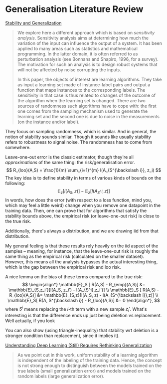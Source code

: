 # Generalisation Literature Review


[Stability and Generalization](https://www.jmlr.org/papers/volume2/bousquet02a/bousquet02a.pdf)

> We explore here a different approach which is based on *sensitivity analysis*. Sensitivity analysis aims at determining how much the variation of the input can influence the output of a system. It has been applied to many areas such as statistics and mathematical programming. In the latter domain, it is often referred to as perturbation analysis (see Bonnans and Shapiro, 1996, for a survey). The motivation for such an analysis is to design robust systems that will not be affected by noise corrupting the inputs.
> 
> In this paper, the objects of interest are learning algorithms. They take as input a learning set made of instance-label pairs and output a function that maps instances to the corresponding labels. The sensitivity in that case is thus related to changes of the outcome of the algorithm when the learning set is changed. There are two sources of randomness such algorithms have to cope with: the first one comes from the sampling mechanism used to generate the learning set and the second one is due to noise in the measurements (on the instance and/or label).

They focus on sampling randomness, which is similar. And in general, the notion of stability sounds similar. Though it sounds like usually stability refers to robustness to signal noise. The randomness has to come from somewhere.

Leave-one-out error is the classic estimator, though they're all *approximations* of the same thing: the risk/generalisation error.
$$
R_{loo}(A,S) = \frac{1}{m} \sum_{i=1}^{m} l(A_{S^{\backslash i}}, z_i)
$$
The key idea is to define stability in terms of various kinds of bounds on the following:
$$
\mathbb{E}_z [ l(A_S, z)] - \mathbb{E}_z [ l(A_{S^{\backslash i}}, z)]
$$
In words, how does the error (with respect to a loss function, mind you, which may feel a little weird) change when you remove one datapoint in the training data. Then, one can prove that for algorithms that satisfy the stability bounds above, the empirical risk (or leave-one-out risk) is close to the true risk.

Additionally, there's always a distribution, and we are drawing iid from that distribution.

<Note>
My general feeling is that these results rely heavily on the iid aspect of the samples – meaning, for instance, that the leave-one-out risk is roughly the same thing as the empirical risk (calculated on the smaller dataset). However, this means all the analysis bypasses the actual interesting thing, which is the gap between the empirical risk and loo risk.
</Note>

A nice lemma on the bias of these terms compared to the true risk:
$$
\begin{align*}
\mathbb{E}_S [ R(A,S) - R_{emp}(A,S)] &= \mathbb{E}_{S,z_i'}[l(A_S, z_i') - l(A_{S^i},z_i')] \\
\mathbb{E}_S [ R(A,S) - R_{loo}(A,S)] &= \mathbb{E}_{S,z}[l(A_S, z) - l(A_{S^{\backslash i}},z)] \\
\mathbb{E}_S[ R(A, S^{\backslash i}) - R_{loo}(A,S)] &= 0
\end{align*},
$$
where $S^{i}$ means replacing the $i$-th term with a new sample $z_i'$. What's interesting is that the difference ends up just being deletion vs replacement. Well actually, if you look 

You can also show (using triangle-inequality) that stability wrt deletion is a stronger condition than replacement, since it implies it).

[Understanding Deep Learning (Still) Requires Rethinking Generalization](https://dl.acm.org/doi/pdf/10.1145/3446776)

> As we point out in this work, uniform stability of a learning algorithm is independent of the labeling of the training data. Hence, the concept is not strong enough to distinguish between the models trained on the true labels (small generalization error) and models trained on the random labels (large generalization error).

